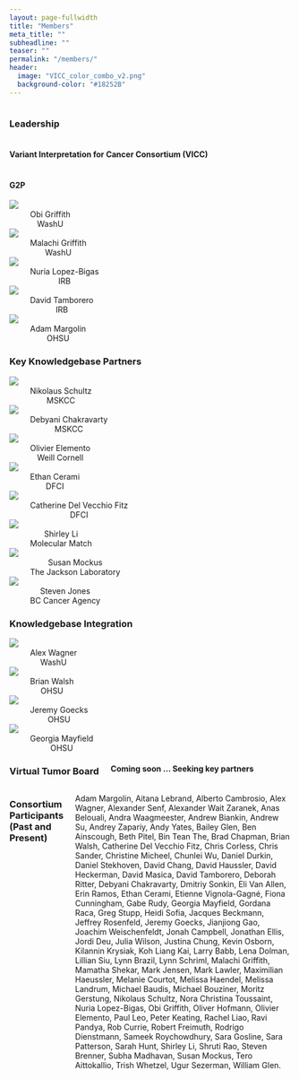 ```yaml
---
layout: page-fullwidth
title: "Members"
meta_title: ""
subheadline: ""
teaser: ""
permalink: "/members/"
header:
  image: "VICC_color_combo_v2.png"
  background-color: "#18252B"
---
```


<div class="row">
    <div class="large-11 large-offset-1 columns">
        <h3>Leadership</h3>
    </div>
</div>

<div class="row">
  <div class="large-8 large-offset-1 columns" align="center">
     <h4>Variant Interpretation for Cancer Consortium (VICC)</h4>
  </div>
  <div class="large-2 columns end" align="center">
     <h4>G2P</h4>
  </div>
</div>

<div class="row">
  <div class="large-2 large-offset-1 columns" align="center">
     <img src="/assets/img/obi_griffith.jpg"><br>
     Obi Griffith<br>
     WashU
  </div>
  <div class="large-2 columns" align="center">
     <img src="/assets/img/malachi_griffith3.jpg"><br>
     Malachi Griffith<br>
     WashU
  </div>
  <div class="large-2 columns" align="center">
     <img src="/assets/img/nuria_lopez_bigas.jpg"><br>
     Nuria Lopez-Bigas<br>
     IRB
  </div>
  <div class="large-2 columns" align="center">
     <img src="/assets/img/david_tamborero.jpg"><br>
     David Tamborero<br>
     IRB
  </div>
  <div class="large-2 columns end" align="center">
      <img src="/assets/img/adam_margolin.jpg"><br>
      Adam Margolin<br>
      OHSU
  </div>
</div>

<div class="row">
    <div class="large-11 large-offset-1 columns">
        <h3>Key Knowledgebase Partners</h3>
    </div>
</div>

<div class="row">
  <div class="large-2 large-offset-1 columns" align="center">
     <img src="/assets/img/nikolaus_schultz.jpg"><br>
     Nikolaus Schultz<br>
     MSKCC
  </div>
  <div class="large-2 columns" align="center">
     <img src="/assets/img/debyani_chakravarty.jpeg"><br>
     Debyani Chakravarty<br>
     MSKCC
  </div>
  <div class="large-2 columns" align="center">
     <img src="/assets/img/olivier_elemento.jpg"><br>
     Olivier Elemento<br>
     Weill Cornell
  </div>
  <div class="large-2 columns" align="center">
     <img src="/assets/img/ethan_cerami.jpeg"><br>
     Ethan Cerami<br>
     DFCI
  </div>
  <div class="large-2 columns end" align="center">
     <img src="/assets/img/catherine_del_vecchio_fitz.jpeg"><br>
     Catherine Del Vecchio Fitz<br>
     DFCI
  </div>
</div>

<div class="row">
  <div class="large-2 large-offset-1 columns" align="center">
     <img src="/assets/img/shirley_li.jpg"><br>
     Shirley Li<br>
     Molecular Match
  </div>
  <div class="large-2 columns" align="center">
     <img src="/assets/img/susan_mockus.jpg"><br>
     Susan Mockus<br>
     The Jackson Laboratory
  </div>
  <div class="large-2 columns end" align="center">
     <img src="/assets/img/steven_jones.jpeg"><br>
     Steven Jones<br>
     BC Cancer Agency
</div>
  <div class="large-2 columns" align="center">

  </div>
  <div class="large-2 columns" align="center">

  </div>
  <div class="large-2 columns end" align="center">

  </div>
</div>

<div class="row">
    <div class="large-11 large-offset-1 columns">
        <h3>Knowledgebase Integration</h3>
    </div>
</div>

<div class="row">
  <div class="large-2 large-offset-1 columns" align="center">
     <img src="/assets/img/alex_wagner.jpeg"><br>
     Alex Wagner<br>
     WashU
  </div>
  <div class="large-2 columns" align="center">
     <img src="/assets/img/brian_walsh.jpg"><br>
     Brian Walsh<br>
     OHSU
  </div>
  <div class="large-2 columns" align="center">
     <img src="/assets/img/jeremy_goecks.png"><br>
     Jeremy Goecks<br>
     OHSU
  </div>
  <div class="large-2 columns" align="center">
     <img src="/assets/img/georgia_mayfield.png"><br>
     Georgia Mayfield<br>
     OHSU
     
  </div>
  <div class="large-2 columns end" align="center">
  </div>
</div>

<div class="row">
    <div class="large-11 large-offset-1 columns">
        <h3>Virtual Tumor Board</h3>
        <h4>Coming soon ... Seeking key partners</h4>
    </div>
</div>

<div class="row">
    <div class="large-11 large-offset-1 columns">
        <h3>Consortium Participants (Past and Present)</h3>
        <p>Adam Margolin, Aitana Lebrand, Alberto Cambrosio, Alex Wagner, Alexander Senf, Alexander Wait Zaranek, Anas Belouali, Andra Waagmeester, Andrew Biankin, Andrew Su, Andrey Zapariy, Andy Yates, Bailey Glen, Ben Ainscough, Beth Pitel, Bin Tean The, Brad Chapman, Brian Walsh, Catherine Del Vecchio Fitz, Chris Corless, Chris Sander, Christine Micheel, Chunlei Wu, Daniel Durkin, Daniel Stekhoven, David Chang, David Haussler, David Heckerman, David Masica, David Tamborero, Deborah Ritter, Debyani Chakravarty, Dmitriy Sonkin, Eli Van Allen, Erin Ramos, Ethan Cerami, Etienne Vignola-Gagné, Fiona Cunningham, Gabe Rudy, Georgia Mayfield, Gordana Raca, Greg Stupp, Heidi Sofia, Jacques Beckmann, Jeffrey Rosenfeld, Jeremy Goecks, Jianjiong Gao, Joachim Weischenfeldt, Jonah Campbell, Jonathan Ellis, Jordi Deu, Julia Wilson, Justina Chung, Kevin Osborn, Kilannin Krysiak, Koh Liang Kai, Larry Babb, Lena Dolman, Lillian Siu, Lynn Brazil, Lynn Schriml, Malachi Griffith, Mamatha Shekar, Mark Jensen, Mark Lawler, Maximilian Haeussler, Melanie Courtot, Melissa Haendel, Melissa Landrum, Michael Baudis, Michael Bouziner, Moritz Gerstung, Nikolaus Schultz, Nora Christina Toussaint, Nuria Lopez-Bigas, Obi Griffith, Oliver Hofmann, Olivier Elemento, Paul Leo, Peter Keating, Rachel Liao, Ravi Pandya, Rob Currie, Robert Freimuth, Rodrigo Dienstmann, Sameek Roychowdhury, Sara Gosline, Sara Patterson, Sarah Hunt, Shirley Li, Shruti Rao, Steven Brenner, Subha Madhavan, Susan Mockus, Tero Aittokallio, Trish Whetzel, Ugur Sezerman, William Glen.</p>
    </div>
</div>

